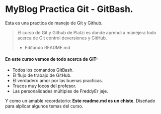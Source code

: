 # MyBlog Practica Git - GitBash.
Esta es una practica de manejo de Git y Github.

> El curso de Git y Github de Platzi es donde aprendi a manejera todo acerca de Git control deversiones y GitHub.
> - Editando README.md

#### En este curso vemos de todo acerca de GIT:

- Todos los comandos GitBash.
- El flujo de trabajo de GitHub.
- El verdadero amor por las buenas practicas.
- Trucos muy locos del profesor.
- Las personalidades múltiples de FreddyEr jeje.

Y como un amable recordatorio: **Este readme.md es un chiste**. Diseñado para alplicar algunos temas del curso.

